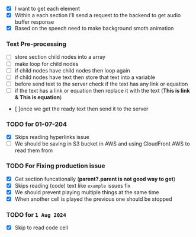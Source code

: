 - [x] I want to get each element
- [x] Within a each section i'll send a request to the backend to get audio buffer response
- [x] Based on the speech need to make background smoth animation

### Text Pre-processing

- [ ] store section child nodes into a array
- [ ] make loop for child nodes
- [ ] if child nodes have child nodes then loop again
- [ ] if child nodes have text then store that text into a variable
- [ ] before send text to the server check if the text has any link or equation
- [ ] if the text has a link or equation then replace it with the text (**This is link & This is equation**)
- [ ]once we get the ready text then send it to the server

### TODO for 01-07-204

- [x] Skips reading hyperlinks issue
- [ ] We should be saving in S3 bucket in AWS and using CloudFront AWS to read them from

### TODO For Fixing production issue

- [x] Get section funcationally (**parent?.parent is not good way to get**)
- [x] Skips reading (code) text like `example` issues fix
- [x] We should prevent playing multiple things at the same time
- [x] When another cell is played the previous one should be stopped

### TODO for `1 Aug 2024`

- [x] Skip to read code cell
